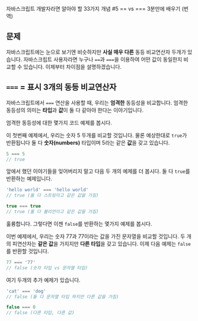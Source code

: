 자바스크립트 개발자라면 알아야 할 33가지 개념 #5 == vs === 3분만에 배우기 (번역)

## 문제
자바스크립트에는 눈으로 보기엔 비슷하지만 **사실 매우 다른** 동등 비교연산자 두개가 있습니다.
자바스크립트 사용자라면 누구나 `==`과 `===`을 이용하여 어떤 값이 동일한지 비교할 수 있습니다.
이제부터 차이점을 설명하겠습니다.

## `===` = 표시 3개의 동등 비교연산자
자바스크립트에서 `===` 연산을 사용할 때, 우리는 **엄격한** 동등성을 비교합니다.
엄격한 동등성의 의미는 **타입**과 **값**이 둘 다 같아야 한다는 이야기입니다.

엄격한 동등성에 대한 몇가지 코드 예제를 봅시다.

이 첫번째 예제에서, 우리는 숫자 5 두개를 비교할 것입니다. 물론 예상한대로 `true`가 반환됩니다
둘 다 **숫자(numbers)** 타입이며 5라는 같은 **값**을 갖고 있습니다.

```javascript
5 === 5
// true
```

앞에서 했던 이야기들을 잊어버리지 말고 다음 두 개의 예제를 더 봅시다. 둘 다 `true`를 반환하는 예제입니다.

```javascript
'hello world' === 'hello world'
// true (둘 다 스트링이고 같은 값을 가짐)

true === true
// true (둘 다 불리언이고 같은 값을 가짐)
```

훌륭합니다. 그렇다면 이젠 `false`를 반환하는 몇가지 예제를 봅시다.

이번 예제에서, 우리는 숫자 77과 77이라는 값을 가진 문자열을 비교할 것입니다.
두 개의 피연산자는 **같은 값**을 가지지만 **다른 타입**을 갖고 있습니다.
이제 다음 예제는 `false`를 반환할 것입니다.

```javascript
77 === '77'
// false (숫자 타입 vs 문자열 타입)
```

여기 두개의 추가 예제가 있습니다.

```javascript
'cat' === 'dog'
// false (둘 다 문자열 타입 하지만 다른 값을 가짐)

false === 0
// false (다른 타입, 다른 값)
```
